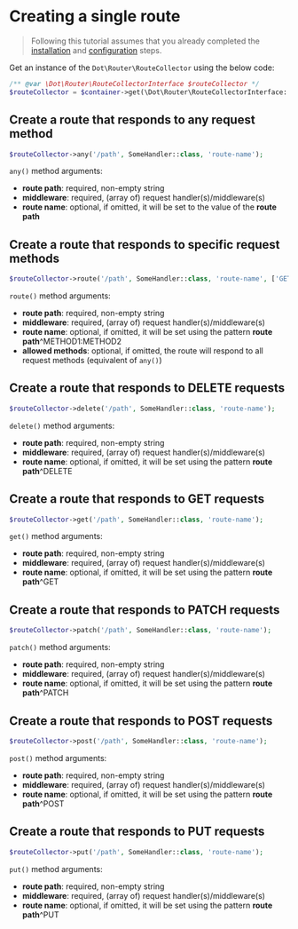 # Creating a single route

> Following this tutorial assumes that you already completed the [installation](../installation.md) and [configuration](../configuration.md) steps.

Get an instance of the `Dot\Router\RouteCollector` using the below code:

```php
/** @var \Dot\Router\RouteCollectorInterface $routeCollector */
$routeCollector = $container->get(\Dot\Router\RouteCollectorInterface::class);
```

## Create a route that responds to any request method

```php
$routeCollector->any('/path', SomeHandler::class, 'route-name');
```

`any()` method arguments:

- **route path**: required, non-empty string
- **middleware**: required, (array of) request handler(s)/middleware(s)
- **route name**: optional, if omitted, it will be set to the value of the **route path**

## Create a route that responds to specific request methods

```php
$routeCollector->route('/path', SomeHandler::class, 'route-name', ['GET', 'POST']);
```

`route()` method arguments:

- **route path**: required, non-empty string
- **middleware**: required, (array of) request handler(s)/middleware(s)
- **route name**: optional, if omitted, it will be set using the pattern **route path**^METHOD1:METHOD2
- **allowed methods**: optional, if omitted, the route will respond to all request methods (equivalent of `any()`)

## Create a route that responds to **DELETE** requests

```php
$routeCollector->delete('/path', SomeHandler::class, 'route-name');
```

`delete()` method arguments:

- **route path**: required, non-empty string
- **middleware**: required, (array of) request handler(s)/middleware(s)
- **route name**: optional, if omitted, it will be set using the pattern **route path**^DELETE

## Create a route that responds to **GET** requests

```php
$routeCollector->get('/path', SomeHandler::class, 'route-name');
```

`get()` method arguments:

- **route path**: required, non-empty string
- **middleware**: required, (array of) request handler(s)/middleware(s)
- **route name**: optional, if omitted, it will be set using the pattern **route path**^GET

## Create a route that responds to **PATCH** requests

```php
$routeCollector->patch('/path', SomeHandler::class, 'route-name');
```

`patch()` method arguments:

- **route path**: required, non-empty string
- **middleware**: required, (array of) request handler(s)/middleware(s)
- **route name**: optional, if omitted, it will be set using the pattern **route path**^PATCH

## Create a route that responds to **POST** requests

```php
$routeCollector->post('/path', SomeHandler::class, 'route-name');
```

`post()` method arguments:

- **route path**: required, non-empty string
- **middleware**: required, (array of) request handler(s)/middleware(s)
- **route name**: optional, if omitted, it will be set using the pattern **route path**^POST

## Create a route that responds to **PUT** requests

```php
$routeCollector->put('/path', SomeHandler::class, 'route-name');
```

`put()` method arguments:

- **route path**: required, non-empty string
- **middleware**: required, (array of) request handler(s)/middleware(s)
- **route name**: optional, if omitted, it will be set using the pattern **route path**^PUT
